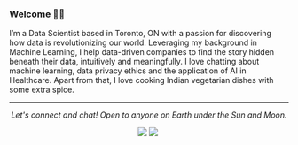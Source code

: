### Welcome 👋🏼

I’m a Data Scientist based in Toronto, ON with a passion for discovering how data is revolutionizing our world. Leveraging my background in Machine Learning, I help data-driven companies to find the story hidden beneath their data, intuitively and meaningfully. I love chatting about machine learning, data privacy ethics and the application of AI in Healthcare. Apart from that, I love cooking Indian vegetarian dishes with some extra spice. 

<!--
**maneet-z/maneet-z** is a ✨ _special_ ✨ repository because its `README.md` (this file) appears on your GitHub profile.

Here are some ideas to get you started:

- 🔭 I’m versatile and I love brainstorming new ideas.
- ⚡ I’m actively looking for a Hybrid data science role that demands my intellct. 
- 🌱 I’m currently learning Apache Spark using Databricks platform.
- 👯 I’m looking to collaborate for side-projects and co-author for publishing blogs related to data science
-  Fun fact: "I have never tasted meat in my life; nor I want to."
-->

<hr>
<p align="center">
  <i>Let's connect and chat! Open to anyone on Earth under the Sun and Moon.</i>
<p align="center">
    <a href="https://www.linkedin.com/in/manitzaveri/" alt="Linkedin"><img src="https://github.com/imdhruv99/imdhruv99/blob/master/readme/linkedin.png"></a>
    <a href="https://www.instagram.com/imdhruv_28" alt="Instagram"><img src="https://github.com/imdhruv99/imdhruv99/blob/master/readme/insta.png"></a>
    <a href="https://www.behance.net/dhruvprajapati1" alt="Behance"><img 
</p>
  
</p>
